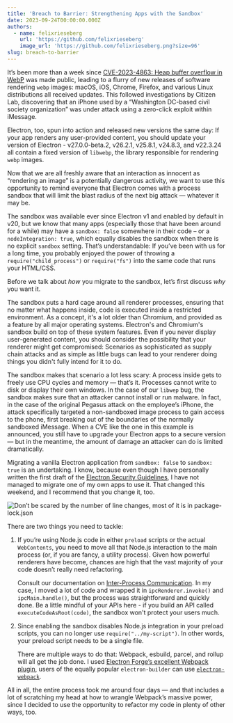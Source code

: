 ```yaml
---
title: 'Breach to Barrier: Strengthening Apps with the Sandbox'
date: 2023-09-24T00:00:00.000Z
authors:
  - name: felixrieseberg
    url: 'https://github.com/felixrieseberg'
    image_url: 'https://github.com/felixrieseberg.png?size=96'
slug: breach-to-barrier
---
```


It’s been more than a week since [CVE-2023-4863: Heap buffer overflow in WebP](https://chromereleases.googleblog.com/2023/09/stable-channel-update-for-desktop_11.html) was made public, leading to a flurry of new releases of software rendering `webp` images: macOS, iOS, Chrome, Firefox, and various Linux distributions all received updates. This followed investigations by Citizen Lab, discovering that an iPhone used by a “Washington DC-based civil society organization” was under attack using a zero-click exploit within iMessage.

Electron, too, spun into action and released new versions the same day: If your app renders any user-provided content, you should update your version of Electron - v27.0.0-beta.2, v26.2.1, v25.8.1, v24.8.3, and v22.3.24 all contain a fixed version of `libwebp`, the library responsible for rendering `webp` images.

Now that we are all freshly aware that an interaction as innocent as “rendering an image” is a potentially dangerous activity, we want to use this opportunity to remind everyone that Electron comes with a process sandbox that will limit the blast radius of the next big attack — whatever it may be.

The sandbox was available ever since Electron v1 and enabled by default in v20, but we know that many apps (especially those that have been around for a while) may have a `sandbox: false` somewhere in their code – or a `nodeIntegration: true`, which equally disables the sandbox when there is no explicit `sandbox` setting. That’s understandable: If you’ve been with us for a long time, you probably enjoyed the power of throwing a `require("child_process")` or `require("fs")` into the same code that runs your HTML/CSS.

Before we talk about _how_ you migrate to the sandbox, let’s first discuss _why_ you want it.

The sandbox puts a hard cage around all renderer processes, ensuring that no matter what happens inside, code is executed inside a restricted environment. As a concept, it's a lot older than Chromium, and provided as a feature by all major operating systems. Electron's and Chromium's sandbox build on top of these system features. Even if you never display user-generated content, you should consider the possibility that your renderer might get compromised: Scenarios as sophisticated as supply chain attacks and as simple as little bugs can lead to your renderer doing things you didn't fully intend for it to do.

The sandbox makes that scenario a lot less scary: A process inside gets to freely use CPU cycles and memory — that’s it. Processes cannot write to disk or display their own windows. In the case of our `libwep` bug, the sandbox makes sure that an attacker cannot install or run malware. In fact, in the case of the original Pegasus attack on the employee’s iPhone, the attack specifically targeted a non-sandboxed image process to gain access to the phone, first breaking out of the boundaries of the normally sandboxed iMessage. When a CVE like the one in this example is announced, you still have to upgrade your Electron apps to a secure version — but in the meantime, the amount of damage an attacker can do is limited dramatically.

Migrating a vanilla Electron application from `sandbox: false` to `sandbox: true` is an undertaking. I know, because even though I have personally written the first draft of the [Electron Security Guidelines](https://www.electronjs.org/docs/latest/tutorial/security), I have not managed to migrate one of my own apps to use it. That changed this weekend, and I recommend that you change it, too.

![Don’t be scared by the number of line changes, most of it is in `package-lock.json`](/assets/img/breach-to-barrier.png)

There are two things you need to tackle:

1. If you’re using Node.js code in either `preload` scripts or the actual `WebContents`, you need to move all that Node.js interaction to the main process (or, if you are fancy, a utility process). Given how powerful renderers have become, chances are high that the vast majority of your code doesn’t really need refactoring.

   Consult our documentation on [Inter-Process Communication](https://www.electronjs.org/docs/latest/tutorial/ipc). In my case, I moved a lot of code and wrapped it in `ipcRenderer.invoke()` and `ipcMain.handle()`, but the process was straightforward and quickly done. Be a little mindful of your APIs here - if you build an API called `executeCodeAsRoot(code)`, the sandbox won't protect your users much.

2. Since enabling the sandbox disables Node.js integration in your preload scripts, you can no longer use `require("../my-script")`. In other words, your preload script needs to be a single file.

   There are multiple ways to do that: Webpack, esbuild, parcel, and rollup will all get the job done. I used [Electron Forge’s excellent Webpack plugin](https://www.electronforge.io/config/plugins/webpack), users of the equally popular `electron-builder` can use [`electron-webpack`](https://webpack.electron.build/).

All in all, the entire process took me around four days — and that includes a lot of scratching my head at how to wrangle Webpack’s massive power, since I decided to use the opportunity to refactor my code in plenty of other ways, too.
